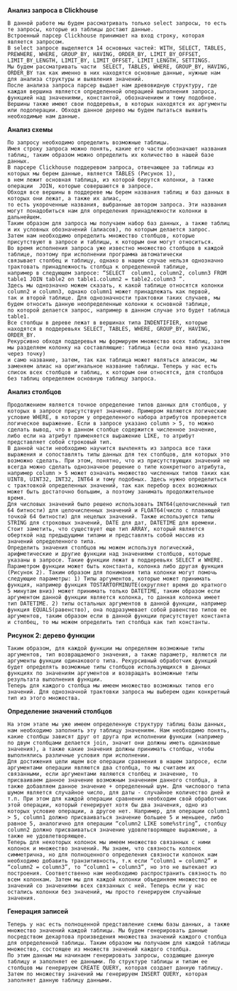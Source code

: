 **Анализ запроса в Clickhouse**

	В данной работе мы будем рассматривать только select запросы, то есть те запросы, которые из таблицы достают данные.
	Встроенный парсер Clickhouse принимает на вход строку, которая является запросом.
	В select запросе выделяется 14 основных частей: WITH, SELECT, TABLES, PREWHERE, WHERE, GROUP_BY, HAVING, ORDER_BY, LIMIT_BY_OFFSET, LIMIT_BY_LENGTH, LIMIT_BY, LIMIT_OFFSET, LIMIT_LENGTH, SETTINGS.
	Мы будем рассматривать части  SELECT, TABLES, WHERE, GROUP_BY, HAVING, ORDER_BY так как именно в них находятся основные данные, нужные нам для анализа структуры и выявления значений.
	После анализа запроса парсер выдает нам древовидную структуру, где каждая вершина является определенной операцией выполнения запроса, функцией над значениями, константой, обозначением и тому подобное.
	Вершины также имеют свои поддеревья, в которых находятся их аргументы или подоперации. Обходя данное дерево мы будем пытаться выявить необходимые нам данные.

**Анализ схемы**

	По запросу необходимо определить возможные таблицы.
	Имея строку запроса можно понять, какие его части обозначают названия таблиц, таким образом можно определить их количество в нашей базе данных.
	В парсере Clickhouse поддеревом запроса, отвечающее за таблицы из которых мы берем данные, является TABLES (Рисунок 1),
	в нем лежит основная таблица, из которой берутся колонки, а также операции  JOIN, которые совершаются в запросе.
	Обходя все вершины в поддереве мы берем названия таблиц и баз данных в которых они лежат, а также их алиас,
	то есть укороченные названия, выбранные автором запроса. Эти названия могут понадобиться нам для определения принадлежности колонки в дальнейшем. 
	Таким образом для запроса мы получаем набор баз данных, а также таблиц и их условных обозначений (алиасов), по которым делается запрос.
    Затем нам необходимо определить множество столбцов, которые присутствуют в запросе и таблицы, к которым они могут относиться.
    Во время исполнения запроса уже известно множество столбцов в каждой таблице, поэтому при исполнении программа автоматически
    связывает столбец и таблицу, однако в нашем случае нельзя однозначно трактовать принадлежность столбца к определенной таблице,
    например в следующем запросе: “SELECT  column1, column2, column3 FROM table1 JOIN table2 on table1.column2 = table2.column3 ”.
    Здесь мы однозначно можем сказать, к какой таблице относятся колонки column2 и column3, однако column1 может принадлежать как первой,
    так и второй таблице. Для однозначности трактовки таких случаев, мы будем относить данную неопределенные колонки к основной таблице,
    по которой делается запрос, например в данном случае это будет таблица table1.
	Все столбцы в дереве лежат в вершинах типа INDENTIFIER, которые находятся в поддеревьях SELECT, TABLES, WHERE, GROUP_BY, HAVING, ORDER_BY.
	Рекурсивно обходя поддеревья мы формируем множество всех таблиц, затем мы разделяем колонку на составляющие: таблица (если она явно указана через точку)
	и само название, затем, так как таблица может являться алиасом, мы заменяем алиас на оригинальное название таблицы. Теперь у нас есть список всех столбцов и таблиц, к которым они относятся, для столбцов без таблиц определяем основную таблицу запроса.

**Анализ столбцов**

	Продолжением является точное определение типов данных для столбцов, у которых в запросе присутствует значение. Примером являются логические условие WHERE, в котором у определенного набора атрибутов проверяется логическое выражение. Если в запросе указано column > 5, то можно сделать вывод, что в данном столбце содержится численное значение, либо если на атрибут применяется выражение LIKE, то атрибут представляет собой строковый тип.
	В данной части необходимо научится вычленять из запроса все таки выражения и сопоставлять типы данных для тех столбцов, для которых это возможно сделать. При этом, понятно, что из присутствующих значений не всегда можно сделать однозначное решение о типе конкретного атрибута, например column > 5 может означать множество численных типов таких как UINT8, UINT32, INT32, INT64 и тому подобных. Здесь нужно определиться с трактовкой определенных значений, так как перебор всех возможных может быть достаточно большим, а поэтому занимать продолжительное время.
	Для числовых значений было решено использовать INT64(целочисленный тип 64 битности) для целочисленных значений и FLOAT64(число с плавающей точкой 64 битности) для нецелых значений. Также используются типы STRING для строковых значений, DATE для дат, DATETIME для времени. Стоит заметить, что существует еще тип ARRAY, который является оберткой над предыдущими типами и представлять собой массив из значений определенного типа.
	Определить значения столбцов мы можем используя логический, арифметические и другие функции над значениями столбцов, которые указаны в запросе. Такие функции лежат в поддеревьях SELECT и WHERE. Параметром функции может быть константа, колонка либо другая функция (Рисунок 2). Таким образом для понимания типа колонки могут помочь следующие параметры: 1) Типы аргументов, которые может принимать функция, например функция TOSTARTOFMINUTE(округляет время до кратного 5 минутам вниз) может принимать только DATETIME, таким образом если аргументом данной функции является колонка, то данная колонка имеет тип DATETIME. 2) типы остальных аргументов в данной функции, например функция EQUALS(равенство), она подразумевает собой равенство типов ее аргументов, таким образом если в данной функции присутствует константа и столбец, то мы можем определить тип столбца как тип константы.

**Рисунок 2: дерево функции**

	Таким образом, для каждой функции мы определяем возможные типы аргументов, тип возвращаемого значения, а также параметр, являются ли аргументы функции одинакового типа. Рекурсивный обработчик функций будет определять возможные типы столбцов использующихся в данных функциях по значениям аргументов и возвращать возможные типы результата выполнения функции.
	Теперь для каждого столбца мы имеем множество возможных типов его значений. Для однозначной трактовки запроса мы выберем один конкретный тип из этого множества. 

**Определение значений столбцов**

	На этом этапе мы уже имеем определенную структуру таблиц базы данных, нам необходимо заполнить эту таблицу значениям. Нам необходимо понять, какие столбцы зависят друг от друга при исполнении функции (например по двум столбцами делается join, значит они должны иметь одинаковые значения), а также какие значения должны принимать столбцы, чтобы выполнялись различные условия при исполнении.
	Для достижения цели ищем все операции сравнения в нашем запросе, если аргументами операции являются два столбца, то мы считаем их связанными, если аргументами являются столбец и значение, то присваиваем данное значение возможным значением данного столбца, а также добавляем данное значение + определенный шум. Для числового типа шумом является случайное число, для даты - случайное количество дней и т.п. При этом для каждой операции сравнения необходим свой обработчик этой операции, который генерирует хотя бы два значения, одно из которых условие операции, а другое нет. Например, для операции column1 > 5, column1 должно присваиваться значение большее 5 и меньшее, либо равное 5, аналогично для операции “column2 LIKE some%string”, столбцу column2 должно присваиваться значение удовлетворяющее выражение, а также не удовлетворяющее.
	Теперь для некоторых колонок мы имеем множество связанных с ними колонок и множество значений. Мы знаем, что связность колонок симметрична, но для полноценного определения связности колонок нам необходимо добавить транзитивность, т.к если “column1 = column2” и “column2 = column3”, то “column1 = column3”, но это не вытекает из построения. Соответственно нам необходимо распространить связность по всем колонкам. Затем мы для каждой колонки объединяем множество ее значений со значениями всех связанных с ней. Теперь если у нас остались колонки без значений, мы просто генерируем случайные значения.

**Генерация записей**

	Теперь у нас есть полноценной представление схемы базы данных, а также множество значений каждой таблицы. Мы будем генерировать данные посредством декартова произведения множества значений каждого столбца для определенной таблицы. Таким образом мы получаем для каждой таблицы множество, состоящее из множеств значений каждого столбца.
	По этим данным мы начинаем генерировать запросы, создающие данную таблицу и заполняет ее данными. По структуре таблицы и типам ее столбцов мы генерируем CREATE QUERY, которая создает данную таблицу. Затем по множеству значений мы генерируем INSERT QUERY, которая заполняет данную таблицу данными.